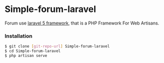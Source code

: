 # Simple-forum-laravel

Forum use [laravel 5 framework](https://github.com/laravel/laravel), that is a PHP Framework For Web Artisans.

### Installation

```sh
$ git clone [git-repo-url] Simple-forum-laravel
$ cd Simple-forum-laravel
$ php artisan serve
```
